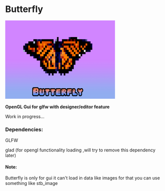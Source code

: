 # Butterfly
<a href="url"><img src="Resources/Butterfly.png" height="250" width="350" ></a>
<p><b>OpenGL Gui for glfw with designer/editor feature</b></p>
<p>Work in progress...<p>
<h3>Dependencies:</h3>
<p>GLFW<p>
<p>glad (for opengl functionality loading ,will try to remove this dependency later)<p>
<h4>Note:</h4>
<p>Butterfly is only for gui it can't load in data like images for that you can use something like stb_image</p>
